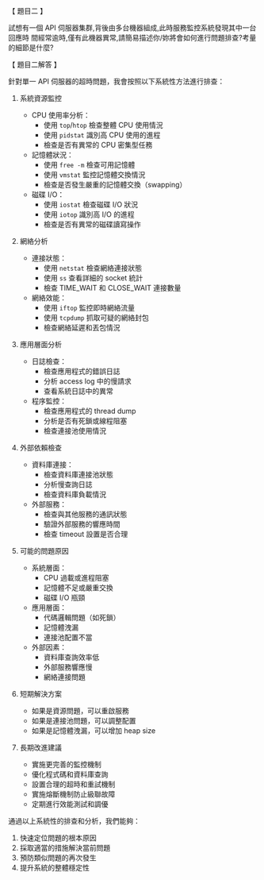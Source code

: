 【 題目二 】

試想有一個 API 伺服器集群,背後由多台機器組成,此時服務監控系統發現其中一台回應時
間經常逾時,僅有此機器異常,請簡易描述你/妳將會如何進行問題排查?考量的細節是什麼?

【 題目二解答 】

針對單一 API 伺服器的超時問題，我會按照以下系統性方法進行排查：

1. 系統資源監控
   - CPU 使用率分析：
     * 使用 `top`/`htop` 檢查整體 CPU 使用情況
     * 使用 `pidstat` 識別高 CPU 使用的進程
     * 檢查是否有異常的 CPU 密集型任務
   - 記憶體狀況：
     * 使用 `free -m` 檢查可用記憶體
     * 使用 `vmstat` 監控記憶體交換情況
     * 檢查是否發生嚴重的記憶體交換（swapping）
   - 磁碟 I/O：
     * 使用 `iostat` 檢查磁碟 I/O 狀況
     * 使用 `iotop` 識別高 I/O 的進程
     * 檢查是否有異常的磁碟讀寫操作

2. 網絡分析
   - 連接狀態：
     * 使用 `netstat` 檢查網絡連接狀態
     * 使用 `ss` 查看詳細的 socket 統計
     * 檢查 TIME_WAIT 和 CLOSE_WAIT 連接數量
   - 網絡效能：
     * 使用 `iftop` 監控即時網絡流量
     * 使用 `tcpdump` 抓取可疑的網絡封包
     * 檢查網絡延遲和丟包情況

3. 應用層面分析
   - 日誌檢查：
     * 檢查應用程式的錯誤日誌
     * 分析 access log 中的慢請求
     * 查看系統日誌中的異常
   - 程序監控：
     * 檢查應用程式的 thread dump
     * 分析是否有死鎖或線程阻塞
     * 檢查連接池使用情況

4. 外部依賴檢查
   - 資料庫連接：
     * 檢查資料庫連接池狀態
     * 分析慢查詢日誌
     * 檢查資料庫負載情況
   - 外部服務：
     * 檢查與其他服務的通訊狀態
     * 驗證外部服務的響應時間
     * 檢查 timeout 設置是否合理

5. 可能的問題原因
   - 系統層面：
     * CPU 過載或進程阻塞
     * 記憶體不足或嚴重交換
     * 磁碟 I/O 瓶頸
   - 應用層面：
     * 代碼邏輯問題（如死鎖）
     * 記憶體洩漏
     * 連接池配置不當
   - 外部因素：
     * 資料庫查詢效率低
     * 外部服務響應慢
     * 網絡連接問題

6. 短期解決方案
   - 如果是資源問題，可以重啟服務
   - 如果是連接池問題，可以調整配置
   - 如果是記憶體洩漏，可以增加 heap size

7. 長期改進建議
   - 實施更完善的監控機制
   - 優化程式碼和資料庫查詢
   - 設置合理的超時和重試機制
   - 實施熔斷機制防止級聯故障
   - 定期進行效能測試和調優

通過以上系統性的排查和分析，我們能夠：
1. 快速定位問題的根本原因
2. 採取適當的措施解決當前問題
3. 預防類似問題的再次發生
4. 提升系統的整體穩定性